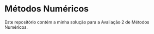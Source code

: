 # Métodos Numéricos

Este repositório contém a minha solução para a Avaliação 2 de Métodos Numéricos. 
